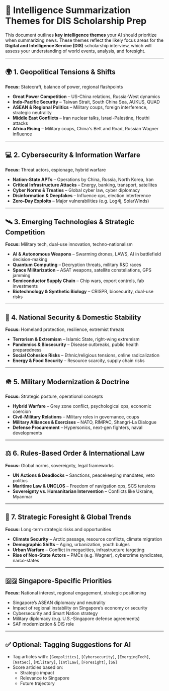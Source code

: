 # 🎯 Intelligence Summarization Themes for DIS Scholarship Prep

This document outlines **key intelligence themes** your AI should prioritize when summarizing news. These themes reflect the likely focus areas for the **Digital and Intelligence Service (DIS)** scholarship interview, which will assess your understanding of world events, analysis, and foresight.

---

## 🌍 1. Geopolitical Tensions & Shifts

**Focus:** Statecraft, balance of power, regional flashpoints

- **Great Power Competition** – US-China relations, Russia-West dynamics
- **Indo-Pacific Security** – Taiwan Strait, South China Sea, AUKUS, QUAD
- **ASEAN & Regional Politics** – Military coups, foreign interference, strategic neutrality
- **Middle East Conflicts** – Iran nuclear talks, Israel-Palestine, Houthi attacks
- **Africa Rising** – Military coups, China's Belt and Road, Russian Wagner influence

---

## 💻 2. Cybersecurity & Information Warfare

**Focus:** Threat actors, espionage, hybrid warfare

- **Nation-State APTs** – Operations by China, Russia, North Korea, Iran
- **Critical Infrastructure Attacks** – Energy, banking, transport, satellites
- **Cyber Norms & Treaties** – Global cyber law, cyber diplomacy
- **Disinformation & Deepfakes** – Influence ops, election interference
- **Zero-Day Exploits** – Major vulnerabilities (e.g. Log4j, SolarWinds)

---

## 🛰 3. Emerging Technologies & Strategic Competition

**Focus:** Military tech, dual-use innovation, techno-nationalism

- **AI & Autonomous Weapons** – Swarming drones, LAWS, AI in battlefield decision-making
- **Quantum Computing** – Decryption threats, military R&D races
- **Space Militarization** – ASAT weapons, satellite constellations, GPS jamming
- **Semiconductor Supply Chain** – Chip wars, export controls, fab investments
- **Biotechnology & Synthetic Biology** – CRISPR, biosecurity, dual-use risks

---

## 🔐 4. National Security & Domestic Stability

**Focus:** Homeland protection, resilience, extremist threats

- **Terrorism & Extremism** – Islamic State, right-wing extremism
- **Pandemics & Biosecurity** – Disease outbreaks, public health preparedness
- **Social Cohesion Risks** – Ethnic/religious tensions, online radicalization
- **Energy & Food Security** – Resource scarcity, supply chain risks

---

## 🪖 5. Military Modernization & Doctrine

**Focus:** Strategic posture, operational concepts

- **Hybrid Warfare** – Grey zone conflict, psychological ops, economic coercion
- **Civil-Military Relations** – Military roles in governance, coups
- **Military Alliances & Exercises** – NATO, RIMPAC, Shangri-La Dialogue
- **Defense Procurement** – Hypersonics, next-gen fighters, naval developments

---

## ⚖ 6. Rules-Based Order & International Law

**Focus:** Global norms, sovereignty, legal frameworks

- **UN Actions & Deadlocks** – Sanctions, peacekeeping mandates, veto politics
- **Maritime Law & UNCLOS** – Freedom of navigation ops, SCS tensions
- **Sovereignty vs. Humanitarian Intervention** – Conflicts like Ukraine, Myanmar

---

## 🧠 7. Strategic Foresight & Global Trends

**Focus:** Long-term strategic risks and opportunities

- **Climate Security** – Arctic passage, resource conflicts, climate migration
- **Demographic Shifts** – Aging, urbanization, youth bulges
- **Urban Warfare** – Conflict in megacities, infrastructure targeting
- **Rise of Non-State Actors** – PMCs (e.g. Wagner), cybercrime syndicates, narco-states

---

## 🇸🇬 Singapore-Specific Priorities

**Focus:** National interest, regional engagement, strategic positioning

- Singapore’s ASEAN diplomacy and neutrality
- Impact of regional instability on Singapore’s economy or security
- Cybersecurity and Smart Nation strategy
- Military diplomacy (e.g. U.S.-Singapore defense agreements)
- SAF modernization & DIS role

---

## ✅ Optional: Tagging Suggestions for AI

- Tag articles with: `[Geopolitics]`, `[Cybersecurity]`, `[EmergingTech]`, `[NatSec]`, `[Military]`, `[IntlLaw]`, `[Foresight]`, `[SG]`
- Score articles based on: 
  - Strategic impact
  - Relevance to Singapore
  - Future trajectory

